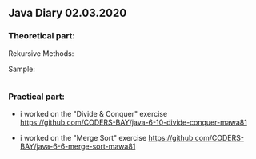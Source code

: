 ## Java Diary 02.03.2020

### Theoretical part:

Rekursive Methods:

Sample:
```

```
### Practical part:

* i worked on the "Divide & Conquer" exercise  
https://github.com/CODERS-BAY/java-6-10-divide-conquer-mawa81

* i worked on the "Merge Sort" exercise 
https://github.com/CODERS-BAY/java-6-6-merge-sort-mawa81